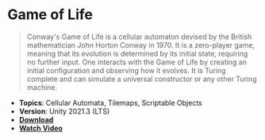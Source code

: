 # Game of Life

> Conway's Game of Life is a cellular automaton devised by the British mathematician John Horton Conway in 1970. It is a zero-player game, meaning that its evolution is determined by its initial state, requiring no further input. One interacts with the Game of Life by creating an initial configuration and observing how it evolves. It is Turing complete and can simulate a universal constructor or any other Turing machine.

- **Topics**: Cellular Automata, Tilemaps, Scriptable Objects
- **Version**: Unity 2021.3 (LTS)
- [**Download**](https://github.com/zigurous/unity-game-of-life-tutorial/archive/refs/heads/main.zip)
- [**Watch Video**](https://youtu.be/MB43Sd0xJUE)
